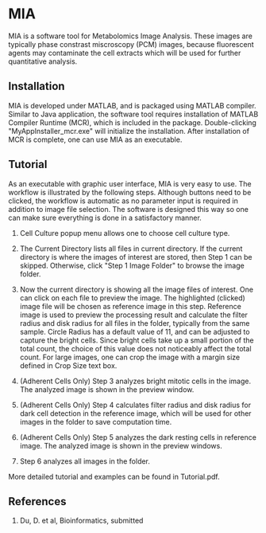 # MIA

MIA is a software tool for Metabolomics Image Analysis. These images are typically phase constrast miscroscopy (PCM) images, because fluorescent agents may contaminate the cell extracts which will be used for further quantitative analysis.

## Installation

MIA is developed under MATLAB, and is packaged using MATLAB compiler. Similar to Java application, the software tool requires installation of MATLAB Compiler Runtime (MCR), which is included in the package. Double-clicking "MyAppInstaller_mcr.exe" will initialize the installation. After installation of MCR is complete, one can use MIA as an executable.  

## Tutorial

As an executable with graphic user interface, MIA is very easy to use. The workflow is illustrated by the following steps. Although buttons need to be clicked, the workflow is automatic as no parameter input is required in addition to image file selection. The software is designed this way so one can make sure everything is done in a satisfactory manner. 

1) Cell Culture popup menu allows one to choose cell culture type. 

2) The Current Directory lists all files in current directory. If the current directory is where the images of interest are stored, then Step 1 can be skipped. Otherwise, click "Step 1 Image Folder" to browse the image folder. 

3) Now the current directory is showing all the image files of interest. One can click on each file to preview the image. The highlighted (clicked) image file will be chosen as reference image in this step. Reference image is used to preview the processing result and calculate the filter radius and disk radius for all files in the folder, typically from the same sample. Circle Radius has a default value of 11, and can be adjusted to capture the bright cells. Since bright cells take up a small portion of the total count, the choice of this value does not noticeably affect the total count. For large images, one can crop the image with a margin size defined in Crop Size text box. 

4) (Adherent Cells Only) Step 3 analyzes bright mitotic cells in the image. The analyzed image is shown in the preview window. 

5) (Adherent Cells Only) Step 4 calculates filter radius and disk radius for dark cell detection in the reference image, which will be used for other images in the folder to save computation time. 

6) (Adherent Cells Only) Step 5 analyzes the dark resting cells in reference image. The analyzed image is shown in the preview windows. 

7) Step 6 analyzes all images in the folder. 

More detailed tutorial and examples can be found in Tutorial.pdf. 


## References
1. Du, D. et al, Bioinformatics, submitted
